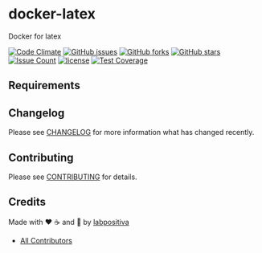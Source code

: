 # docker-latex

Docker for latex

[![Code Climate](https://codeclimate.com/github/labpositiva/docker-latex/badges/gpa.svg)](https://codeclimate.com/github/labpositiva/docker-latex)
[![GitHub issues](https://img.shields.io/github/issues/labpositiva/docker-latex.svg)](https://github.com/labpositiva/docker-latex/issues)
[![GitHub forks](https://img.shields.io/github/forks/labpositiva/docker-latex.svg)](https://github.com/labpositiva/docker-latex)
[![GitHub stars](https://img.shields.io/github/stars/labpositiva/docker-latex.svg)](https://github.com/labpositiva/docker-latex)
[![Issue Count](https://codeclimate.com/github/labpositiva/docker-latex/badges/issue_count.svg)](https://codeclimate.com/github/labpositiva/docker-latex)
[![license](https://img.shields.io/github/license/mashape/apistatus.svg?style=flat-square)](LICENSE)
[![Test Coverage](https://codeclimate.com/github/labpositiva/docker-latex/badges/coverage.svg)](https://codeclimate.com/github/labpositiva/docker-latex/coverage)

## Requirements

## Changelog

Please see [CHANGELOG](CHANGELOG.md) for more information what has changed recently.

## Contributing

Please see [CONTRIBUTING](CONTRIBUTING.md) for details.

## Credits

Made with :heart: :coffee: and :pizza: by [labpositiva][link-company]

- [All Contributors][link-contributors]


[link-company]: https://github.com/labpositiva
[link-contributors]: AUTHORS
